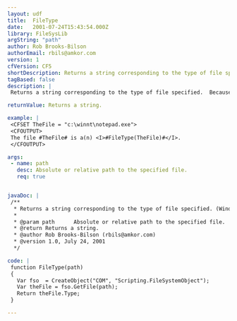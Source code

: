 ```yaml
---
layout: udf
title:  FileType
date:   2001-07-24T15:43:54.000Z
library: FileSysLib
argString: "path"
author: Rob Brooks-Bilson
authorEmail: rbils@amkor.com
version: 1
cfVersion: CF5
shortDescription: Returns a string corresponding to the type of file specified. (Windows only)
tagBased: false
description: |
 Returns a string corresponding to the type of file specified.  Because this function uses COM, it is only supported in the Windows version of ColdFusion.

returnValue: Returns a string.

example: |
 <CFSET TheFile = "c:\winnt\notepad.exe">
 <CFOUTPUT>
 The file #TheFile# is a(n) <I>#FileType(TheFile)#</I>.
 </CFOUTPUT>

args:
 - name: path
   desc: Absolute or relative path to the specified file.
   req: true


javaDoc: |
 /**
  * Returns a string corresponding to the type of file specified. (Windows only)
  * 
  * @param path      Absolute or relative path to the specified file. 
  * @return Returns a string. 
  * @author Rob Brooks-Bilson (rbils@amkor.com) 
  * @version 1.0, July 24, 2001 
  */

code: |
 function FileType(path)
 {
   Var fso  = CreateObject("COM", "Scripting.FileSystemObject");
   Var theFile = fso.GetFile(path);
   Return theFile.Type;
 }

---
```


